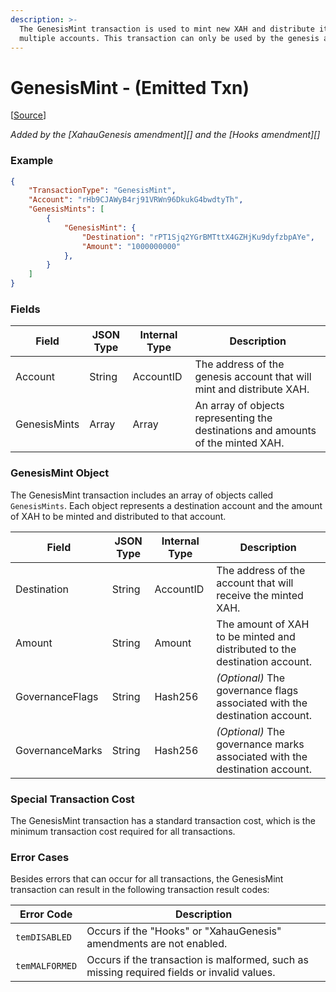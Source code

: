 ```yaml
---
description: >-
  The GenesisMint transaction is used to mint new XAH and distribute it to
  multiple accounts. This transaction can only be used by the genesis account.
---
```


# GenesisMint - (Emitted Txn)

\[[Source](https://github.com/ripple/rippled/blob/develop/src/ripple/app/tx/impl/GenesisMint.cpp)]

_Added by the \[XahauGenesis amendment]\[] and the \[Hooks amendment]\[]_

### Example

```json
{
    "TransactionType": "GenesisMint",
    "Account": "rHb9CJAWyB4rj91VRWn96DkukG4bwdtyTh",
    "GenesisMints": [
        {
            "GenesisMint": {
                "Destination": "rPT1Sjq2YGrBMTttX4GZHjKu9dyfzbpAYe",
                "Amount": "1000000000"
            },
        }
    ]
}
```

### Fields

| Field        | JSON Type | Internal Type | Description                                                                      |
| ------------ | --------- | ------------- | -------------------------------------------------------------------------------- |
| Account      | String    | AccountID     | The address of the genesis account that will mint and distribute XAH.            |
| GenesisMints | Array     | Array         | An array of objects representing the destinations and amounts of the minted XAH. |

### GenesisMint Object

The GenesisMint transaction includes an array of objects called `GenesisMints`. Each object represents a destination account and the amount of XAH to be minted and distributed to that account.

| Field           | JSON Type | Internal Type | Description                                                                |
| --------------- | --------- | ------------- | -------------------------------------------------------------------------- |
| Destination     | String    | AccountID     | The address of the account that will receive the minted XAH.               |
| Amount          | String    | Amount        | The amount of XAH to be minted and distributed to the destination account. |
| GovernanceFlags | String    | Hash256       | _(Optional)_ The governance flags associated with the destination account. |
| GovernanceMarks | String    | Hash256       | _(Optional)_ The governance marks associated with the destination account. |

### Special Transaction Cost

The GenesisMint transaction has a standard transaction cost, which is the minimum transaction cost required for all transactions.

### Error Cases

Besides errors that can occur for all transactions, the GenesisMint transaction can result in the following transaction result codes:

| Error Code     | Description                                                                                |
| -------------- | ------------------------------------------------------------------------------------------ |
| `temDISABLED`  | Occurs if the "Hooks" or "XahauGenesis" amendments are not enabled.                        |
| `temMALFORMED` | Occurs if the transaction is malformed, such as missing required fields or invalid values. |

